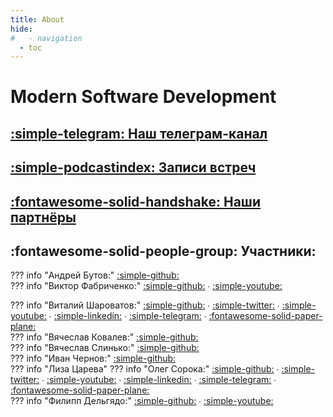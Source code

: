 ```yaml
---
title: About
hide:
#   - navigation
  - toc
---
```

# Modern Software Development

## [:simple-telegram: Наш телеграм-канал](https://t.me/modernsd)

## [:simple-podcastindex: Записи встреч](content/index.md)

## [:fontawesome-solid-handshake: Наши партнёры](partners/index.md)

<!-- !!! info inline ":fontawesome-solid-people-group:"
    ## :fontawesome-solid-people-group: -->
<!-- ??? ":fontawesome-solid-people-group: Участники:" -->
## :fontawesome-solid-people-group: Участники:

??? info "Андрей Бутов:"
    [:simple-github:](https://github.com/abtv)  
??? info "Виктор Фабриченко:"
    [:simple-github:](https://github.com/vfabr)
    ∙ [:simple-youtube:](https://www.youtube.com/results?search_query=%D0%92%D0%B8%D0%BA%D1%82%D0%BE%D1%80+%D0%A4%D0%B0%D0%B1%D1%80%D0%B8%D1%87%D0%B5%D0%BD%D0%BA%D0%BE)  

??? info "Виталий Шароватов:"
    [:simple-github:](https://github.com/sharovatov)
    ∙ [:simple-twitter:](https://twitter.com/vsharovatov1)
    ∙ [:simple-youtube:](https://youtube.com/playlist?list=PLFtS8Ah0wZvWS37oveJ0-D5K6V7GWUpqY&si=dbmZRCN0Fdpwlcm0)
    ∙ [:simple-linkedin:](https://www.linkedin.com/in/vsharovatov/)
    ∙ [:simple-telegram:](http://t.me/vitaly19842)
    ∙ [:fontawesome-solid-paper-plane:](https://t.me/vsharovatov)  
??? info "Вячеслав Ковалев:"
    [:simple-github:](https://github.com/materkey)  
??? info "Вячеслав Слинько:"
    [:simple-github:](https://github.com/vslinko)  
??? info "Иван Чернов:"
    [:simple-github:](https://github.com/vanadium23)  
??? info "Лиза Царева"
??? info "Олег Сорока:"
    [:simple-github:](https://github.com/40a)
    ∙ [:simple-twitter:](https://twitter.com/oleg40a)
    ∙ [:simple-youtube:](https://www.youtube.com/playlist?list=PL4vA46bkT2dJSWqHJEWIo3BbXaZERH7cn)
    ∙ [:simple-linkedin:](https://www.linkedin.com/in/olegsoroka/)
    ∙ [:simple-telegram:](https://t.me/oleg40a)
    ∙ [:fontawesome-solid-paper-plane:](https://t.me/modernsd)  
??? info "Филипп Дельгядо:"
    [:simple-github:](https://github.com/phillip-delgyado)
    ∙ [:simple-youtube:](https://www.youtube.com/results?search_query=%D0%A4%D0%B8%D0%BB%D0%B8%D0%BF%D0%BF+%D0%94%D0%B5%D0%BB%D1%8C%D0%B3%D1%8F%D0%B4%D0%BE)
